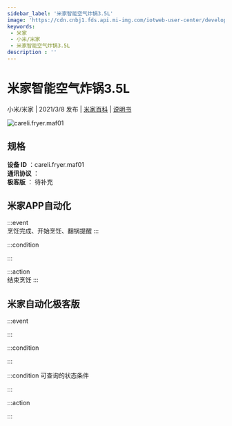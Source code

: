 ```yaml
---
sidebar_label: '米家智能空气炸锅3.5L'
image: 'https://cdn.cnbj1.fds.api.mi-img.com/iotweb-user-center/developer_1679047770500qrmWjPbg.png?GalaxyAccessKeyId=AKVGLQWBOVIRQ3XLEW&Expires=9223372036854775807&Signature=o2FMp5KfsX15RkwFt6npfeHPszU='
keywords: 
 - 米家
 - 小米/米家
 - 米家智能空气炸锅3.5L
description : ''
---
```

# 米家智能空气炸锅3.5L

小米/米家 | 2021/3/8 发布 | [米家百科](https://home.mi.com/webapp/content/baike/product/index.html?model=careli.fryer.maf01) | [说明书](https://home.mi.com/views/introduction.html?model=careli.fryer.maf01&region=cn)

![careli.fryer.maf01](https://cdn.cnbj1.fds.api.mi-img.com/iotweb-user-center/developer_1679047770500qrmWjPbg.png?GalaxyAccessKeyId=AKVGLQWBOVIRQ3XLEW&Expires=9223372036854775807&Signature=o2FMp5KfsX15RkwFt6npfeHPszU=)

## 规格  
> 
**设备 ID** ：careli.fryer.maf01  
**通讯协议** ：  
**极客版**  ： 待补充 


## 米家APP自动化  

:::event  
烹饪完成、开始烹饪、翻锅提醒
:::

:::condition  

:::

:::action   
结束烹饪
:::

## 米家自动化极客版  

:::event  

:::

:::condition  

:::

:::condition 可查询的状态条件  

:::

:::action  

:::

        
